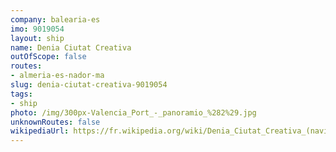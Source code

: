 ```yaml
---
company: balearia-es
imo: 9019054
layout: ship
name: Denia Ciutat Creativa
outOfScope: false
routes:
- almeria-es-nador-ma
slug: denia-ciutat-creativa-9019054
tags:
- ship
photo: /img/300px-Valencia_Port_-_panoramio_%282%29.jpg
unknownRoutes: false
wikipediaUrl: https://fr.wikipedia.org/wiki/Denia_Ciutat_Creativa_(navire)
---
```

